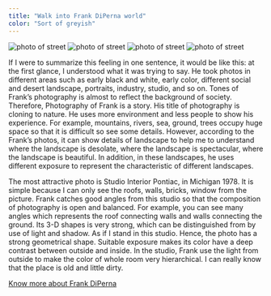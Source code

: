 ```yaml
---
title: "Walk into Frank DiPerna world"
color: "Sort of greyish"
---
```

<div class="photo-frank">
  <img src="/web1-sp/img/frank.jpg" alt="photo of street" class="photo-street">
  <img src="/web1-sp/img/frank1.jpg" alt="photo of street" class="photo-street">
  <img src="/web1-sp/img/frank2.jpg" alt="photo of street" class="photo-street">
  <img src="/web1-sp/img/frank3.jpg" alt="photo of street" class="photo-street">
</div>
<div class="context">
  <p>If I were to summarize this feeling in one sentence, it would be like this: at the first glance, I understood what it was trying to say. He took photos in different areas such as early black and white, early color, different social and desert landscape, portraits, industry, studio, and so on. Tones of Frank’s photography is almost to reflect the background of society. Therefore, Photography of Frank is a story. His title of photography is cloning to nature. He uses more environment and less people to show his experience. For example, mountains, rivers, sea, ground, trees occupy huge space so that it is difficult so see some details. However, according to the Frank’s photos, it can show details of landscape to help me to understand where the landscape is desolate, where the landscape is spectacular, where the landscape is beautiful. In addition, in these landscapes, he uses different exposure to represent the characteristic of different landscapes.</p>
<p>The most attractive photo is Studio Interior Pontiac, in Michigan 1978. It is simple because I can only see the roofs, walls, bricks, window from the picture. Frank catches good angles from this studio so that the composition of photography is open and balanced. For example, you can see many angles which represents the roof connecting walls and walls connecting the ground. Its 3-D shapes is very strong, which can be distinguished from by use of light and shadow. As if I stand in this studio. Hence, the photo has a strong geometrical shape. Suitable exposure makes its color have a deep contrast between outside and inside. In the studio, Frank use the light from outside to make the color of whole room very hierarchical. I can really know that the place is old and little dirty.</p>
</div>

[Know more about Frank DiPerna](http://www.frankdiperna.com/Artist.asp?ArtistID=44966&Akey=E7ACM7S4)
